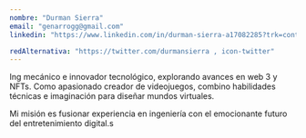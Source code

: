 ```yaml
---
nombre: "Durman Sierra"
email: "genarrogg@gmail.com"
linkedin: "https://www.linkedin.com/in/durman-sierra-a17082285?trk=contact-info"

redAlternativa: "https://twitter.com/durmansierra , icon-twitter"
---
```


Ing mecánico e innovador tecnológico, explorando avances en web 3 y NFTs. Como apasionado creador de videojuegos, combino habilidades técnicas e imaginación para diseñar mundos virtuales.

Mi misión es fusionar experiencia en ingeniería con el emocionante futuro del entretenimiento digital.s
